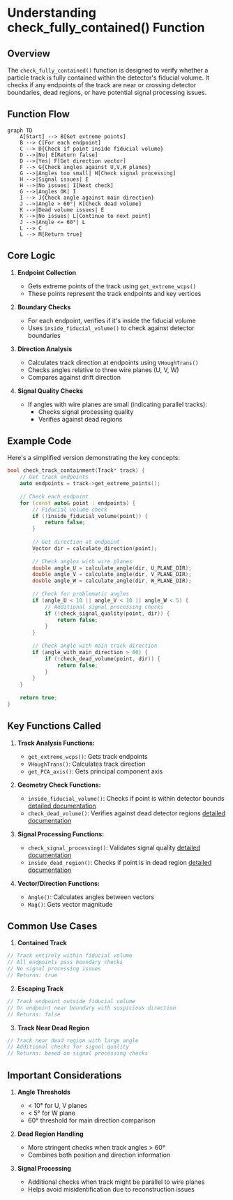 # Understanding check_fully_contained() Function

## Overview
The `check_fully_contained()` function is designed to verify whether a particle track is fully contained within the detector's fiducial volume. It checks if any endpoints of the track are near or crossing detector boundaries, dead regions, or have potential signal processing issues.

## Function Flow
```mermaid
graph TD
    A[Start] --> B[Get extreme points]
    B --> C[For each endpoint]
    C --> D{Check if point inside fiducial volume}
    D -->|No| E[Return false]
    D -->|Yes| F[Get direction vector]
    F --> G{Check angles against U,V,W planes}
    G -->|Angles too small| H[Check signal processing]
    H -->|Signal issues| E
    H -->|No issues| I[Next check]
    G -->|Angles OK| I
    I --> J{Check angle against main direction}
    J -->|Angle > 60°| K[Check dead volume]
    K -->|Dead volume issues| E
    K -->|No issues| L[Continue to next point]
    J -->|Angle <= 60°| L
    L --> C
    L --> M[Return true]

```

## Core Logic

1. **Endpoint Collection**
   - Gets extreme points of the track using `get_extreme_wcps()`
   - These points represent the track endpoints and key vertices

2. **Boundary Checks**
   - For each endpoint, verifies if it's inside the fiducial volume
   - Uses `inside_fiducial_volume()` to check against detector boundaries

3. **Direction Analysis**
   - Calculates track direction at endpoints using `VHoughTrans()`
   - Checks angles relative to three wire planes (U, V, W)
   - Compares against drift direction

4. **Signal Quality Checks**
   - If angles with wire planes are small (indicating parallel tracks):
     - Checks signal processing quality
     - Verifies against dead regions

## Example Code

Here's a simplified version demonstrating the key concepts:

```cpp
bool check_track_containment(Track* track) {
    // Get track endpoints
    auto endpoints = track->get_extreme_points();
    
    // Check each endpoint
    for (const auto& point : endpoints) {
        // Fiducial volume check
        if (!inside_fiducial_volume(point)) {
            return false;
        }
        
        // Get direction at endpoint
        Vector dir = calculate_direction(point);
        
        // Check angles with wire planes
        double angle_U = calculate_angle(dir, U_PLANE_DIR);
        double angle_V = calculate_angle(dir, V_PLANE_DIR);
        double angle_W = calculate_angle(dir, W_PLANE_DIR);
        
        // Check for problematic angles
        if (angle_U < 10 || angle_V < 10 || angle_W < 5) {
            // Additional signal processing checks
            if (!check_signal_quality(point, dir)) {
                return false;
            }
        }
        
        // Check angle with main track direction
        if (angle_with_main_direction > 60) {
            if (!check_dead_volume(point, dir)) {
                return false;
            }
        }
    }
    
    return true;
}
```

## Key Functions Called

1. **Track Analysis Functions:**
   - `get_extreme_wcps()`: Gets track endpoints
   - `VHoughTrans()`: Calculates track direction
   - `get_PCA_axis()`: Gets principal component axis

2. **Geometry Check Functions:**
   - `inside_fiducial_volume()`: Checks if point is within detector bounds [detailed documentation](./inside_fiducial_volume.md)
   - `check_dead_volume()`: Verifies against dead detector regions [detailed documentation](./check_dead_region.md)

3. **Signal Processing Functions:**
   - `check_signal_processing()`: Validates signal quality [detailed documentation](./check_signal_processing.md)
   - `inside_dead_region()`: Checks if point is in dead region [detailed documentation](./inside_dead_region.md)

4. **Vector/Direction Functions:**
   - `Angle()`: Calculates angles between vectors
   - `Mag()`: Gets vector magnitude

## Common Use Cases

1. **Contained Track**
```cpp
// Track entirely within fiducial volume
// All endpoints pass boundary checks
// No signal processing issues
// Returns: true
```

2. **Escaping Track**
```cpp
// Track endpoint outside fiducial volume
// Or endpoint near boundary with suspicious direction
// Returns: false
```

3. **Track Near Dead Region**
```cpp
// Track near dead region with large angle
// Additional checks for signal quality
// Returns: based on signal processing checks
```

## Important Considerations

1. **Angle Thresholds**
   - < 10° for U, V planes
   - < 5° for W plane
   - 60° threshold for main direction comparison

2. **Dead Region Handling**
   - More stringent checks when track angles > 60°
   - Combines both position and direction information

3. **Signal Processing**
   - Additional checks when track might be parallel to wire planes
   - Helps avoid misidentification due to reconstruction issues